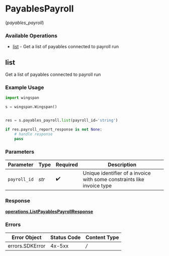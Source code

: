 # PayablesPayroll
(*payables_payroll*)

### Available Operations

* [list](#list) - Get a list of payables connected to payroll run

## list

Get a list of payables connected to payroll run

### Example Usage

```python
import wingspan

s = wingspan.Wingspan()


res = s.payables_payroll.list(payroll_id='string')

if res.payroll_report_response is not None:
    # handle response
    pass
```

### Parameters

| Parameter                                                              | Type                                                                   | Required                                                               | Description                                                            |
| ---------------------------------------------------------------------- | ---------------------------------------------------------------------- | ---------------------------------------------------------------------- | ---------------------------------------------------------------------- |
| `payroll_id`                                                           | *str*                                                                  | :heavy_check_mark:                                                     | Unique identifier of a invoice with some constraints like invoice type |


### Response

**[operations.ListPayablesPayrollResponse](../../models/operations/listpayablespayrollresponse.md)**
### Errors

| Error Object    | Status Code     | Content Type    |
| --------------- | --------------- | --------------- |
| errors.SDKError | 4x-5xx          | */*             |
